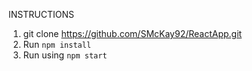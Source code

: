 INSTRUCTIONS

1. git clone https://github.com/SMcKay92/ReactApp.git
2. Run `npm install`
3. Run using `npm start`
